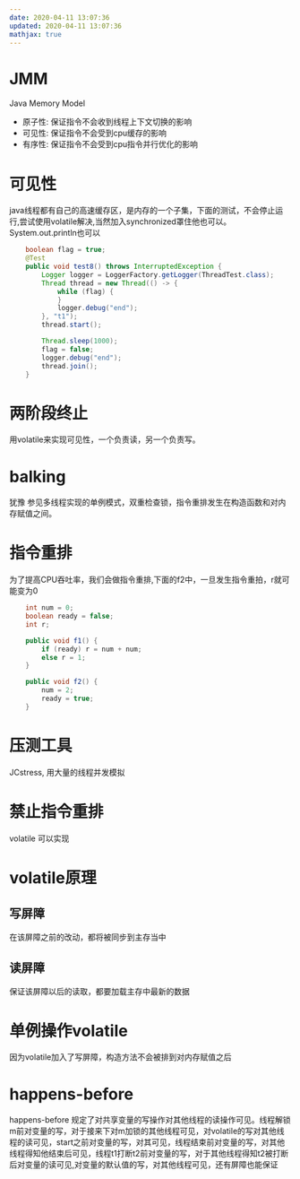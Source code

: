 ```yaml
---
date: 2020-04-11 13:07:36
updated: 2020-04-11 13:07:36
mathjax: true
---
```


# JMM
 Java Memory Model
- 原子性: 保证指令不会收到线程上下文切换的影响
- 可见性: 保证指令不会受到cpu缓存的影响
- 有序性: 保证指令不会受到cpu指令并行优化的影响

<!-- more -->

# 可见性
 java线程都有自己的高速缓存区，是内存的一个子集，下面的测试，不会停止运行,尝试使用volatile解决,当然加入synchronized罩住他也可以。System.out.println也可以
```java
    boolean flag = true;
    @Test
    public void test8() throws InterruptedException {
        Logger logger = LoggerFactory.getLogger(ThreadTest.class);
        Thread thread = new Thread(() -> {
            while (flag) {
            }
            logger.debug("end");
        }, "t1");
        thread.start();

        Thread.sleep(1000);
        flag = false;
        logger.debug("end");
        thread.join();
    }
```

# 两阶段终止
 用volatile来实现可见性，一个负责读，另一个负责写。

# balking
 犹豫
 参见多线程实现的单例模式，双重检查锁，指令重排发生在构造函数和对内存赋值之间。

# 指令重排
 为了提高CPU吞吐率，我们会做指令重排,下面的f2中，一旦发生指令重拍，r就可能变为0
```java
    int num = 0;
    boolean ready = false;
    int r;

    public void f1() {
        if (ready) r = num + num;
        else r = 1;
    }

    public void f2() {
        num = 2;
        ready = true;
    }
```

# 压测工具
 JCstress, 用大量的线程并发模拟

# 禁止指令重排
 volatile 可以实现

# volatile原理
## 写屏障
 在该屏障之前的改动，都将被同步到主存当中
## 读屏障
 保证该屏障以后的读取，都要加载主存中最新的数据

# 单例操作volatile
 因为volatile加入了写屏障，构造方法不会被排到对内存赋值之后

# happens-before
 happens-before 规定了对共享变量的写操作对其他线程的读操作可见。线程解锁m前对变量的写，对于接来下对m加锁的其他线程可见，对volatile的写对其他线程的读可见，start之前对变量的写，对其可见，线程结束前对变量的写，对其他线程得知他结束后可见，线程t1打断t2前对变量的写，对于其他线程得知t2被打断后对变量的读可见,对变量的默认值的写，对其他线程可见，还有屏障也能保证